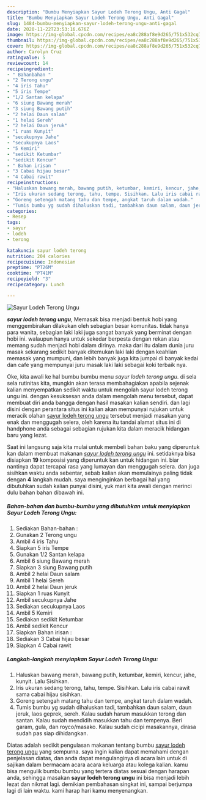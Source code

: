 ```yaml
---
description: "Bumbu Menyiapkan Sayur Lodeh Terong Ungu, Anti Gagal"
title: "Bumbu Menyiapkan Sayur Lodeh Terong Ungu, Anti Gagal"
slug: 1484-bumbu-menyiapkan-sayur-lodeh-terong-ungu-anti-gagal
date: 2020-11-22T23:53:16.676Z
image: https://img-global.cpcdn.com/recipes/ea8c288af8e9d265/751x532cq70/sayur-lodeh-terong-ungu-foto-resep-utama.jpg
thumbnail: https://img-global.cpcdn.com/recipes/ea8c288af8e9d265/751x532cq70/sayur-lodeh-terong-ungu-foto-resep-utama.jpg
cover: https://img-global.cpcdn.com/recipes/ea8c288af8e9d265/751x532cq70/sayur-lodeh-terong-ungu-foto-resep-utama.jpg
author: Carolyn Cruz
ratingvalue: 5
reviewcount: 14
recipeingredient:
- " Bahanbahan "
- "2 Terong ungu"
- "4 iris Tahu"
- "5 iris Tempe"
- "1/2 Santan kelapa"
- "6 siung Bawang merah"
- "3 siung Bawang putih"
- "2 helai Daun salam"
- "1 helai Sereh"
- "2 helai Daun jeruk"
- "1 ruas Kunyit"
- "secukupnya Jahe"
- "secukupnya Laos"
- "5 Kemiri"
- "sedikit Ketumbar"
- "sedikit Kencur"
- " Bahan irisan "
- "3 Cabai hijau besar"
- "4 Cabai rawit"
recipeinstructions:
- "Haluskan bawang merah, bawang putih, ketumbar, kemiri, kencur, jahe, kunyit. Lalu Sisihkan."
- "Iris ukuran sedang terong, tahu, tempe. Sisihkan. Lalu iris cabai rawit sama cabai hijau sisihkan."
- "Goreng setengah matang tahu dan tempe, angkat taruh dalam wadah."
- "Tumis bumbu yg sudah dihaluskan tadi, tambahkan daun salam, daun jeruk, laos geprek, sereh. Kalau sudah harum masukkan terong dan santan. Kalau sudah mendidih masukkan tahu dan tempenya. Beri garam, gula, dan royco/masako. Kalau sudah cicipi masakannya, dirasa sudah pas siap dihidangkan."
categories:
- Resep
tags:
- sayur
- lodeh
- terong

katakunci: sayur lodeh terong 
nutrition: 204 calories
recipecuisine: Indonesian
preptime: "PT26M"
cooktime: "PT41M"
recipeyield: "3"
recipecategory: Lunch

---
```



![Sayur Lodeh Terong Ungu](https://img-global.cpcdn.com/recipes/ea8c288af8e9d265/751x532cq70/sayur-lodeh-terong-ungu-foto-resep-utama.jpg)

<b><i>sayur lodeh terong ungu</i></b>, Memasak bisa menjadi bentuk hobi yang menggembirakan dilakukan oleh sebagian besar komunitas. tidak hanya para wanita, sebagian laki laki juga sangat banyak yang berminat dengan hobi ini. walaupun hanya untuk sekedar berpesta dengan rekan atau memang sudah menjadi hobi dalam dirinya. maka dari itu dalam dunia juru masak sekarang sedikit banyak ditemukan laki laki dengan keahlian memasak yang mumpuni, dan lebih banyak juga kita jumpai di banyak kedai dan cafe yang mempunyai juru masak laki laki sebagai koki terbaik nya.

Oke, kita awali ke hal bumbu bumbu menu <i>sayur lodeh terong ungu</i>. di sela sela rutinitas kita, mungkin akan terasa membahagiakan apabila sejenak kalian menyempatkan sedikit waktu untuk mengolah sayur lodeh terong ungu ini. dengan kesuksesan anda dalam mengolah menu tersebut, dapat membuat diri anda bangga dengan hasil masakan kalian sendiri. dan lagi disini dengan perantara situs ini kalian akan mempunyai rujukan untuk meracik olahan <u>sayur lodeh terong ungu</u> tersebut menjadi masakan yang enak dan menggugah selera, oleh karena itu tandai alamat situs ini di handphone anda sebagai sebagian rujukan kita dalam meracik hidangan baru yang lezat.




Saat ini langsung saja kita mulai untuk membeli bahan baku yang diperuntuk kan dalam membuat makanan <u><i>sayur lodeh terong ungu</i></u> ini. setidaknya bisa disiapkan <b>19</b> komposisi yang diperuntuk kan untuk hidangan ini. biar nantinya dapat tercapai rasa yang lumayan dan menggugah selera. dan juga sisihkan waktu anda sebentar, sebab kalian akan memulainya paling tidak dengan <b>4</b> langkah mudah. saya menginginkan berbagai hal yang dibutuhkan sudah kalian punyai disini, yuk mari kita awali dengan merinci dulu bahan bahan dibawah ini.

<!--inarticleads1-->

##### Bahan-bahan dan bumbu-bumbu yang dibutuhkan untuk menyiapkan Sayur Lodeh Terong Ungu:

1. Sediakan  Bahan-bahan :
1. Gunakan 2 Terong ungu
1. Ambil 4 iris Tahu
1. Siapkan 5 iris Tempe
1. Gunakan 1/2 Santan kelapa
1. Ambil 6 siung Bawang merah
1. Siapkan 3 siung Bawang putih
1. Ambil 2 helai Daun salam
1. Ambil 1 helai Sereh
1. Ambil 2 helai Daun jeruk
1. Siapkan 1 ruas Kunyit
1. Ambil secukupnya Jahe
1. Sediakan secukupnya Laos
1. Ambil 5 Kemiri
1. Sediakan sedikit Ketumbar
1. Ambil sedikit Kencur
1. Siapkan  Bahan irisan :
1. Sediakan 3 Cabai hijau besar
1. Siapkan 4 Cabai rawit




<!--inarticleads2-->

##### Langkah-langkah menyiapkan Sayur Lodeh Terong Ungu:

1. Haluskan bawang merah, bawang putih, ketumbar, kemiri, kencur, jahe, kunyit. Lalu Sisihkan.
1. Iris ukuran sedang terong, tahu, tempe. Sisihkan. Lalu iris cabai rawit sama cabai hijau sisihkan.
1. Goreng setengah matang tahu dan tempe, angkat taruh dalam wadah.
1. Tumis bumbu yg sudah dihaluskan tadi, tambahkan daun salam, daun jeruk, laos geprek, sereh. Kalau sudah harum masukkan terong dan santan. Kalau sudah mendidih masukkan tahu dan tempenya. Beri garam, gula, dan royco/masako. Kalau sudah cicipi masakannya, dirasa sudah pas siap dihidangkan.




Diatas adalah sedikit pengulasan makanan tentang bumbu <u>sayur lodeh terong ungu</u> yang sempurna. saya ingin kalian dapat memahami dengan penjelasan diatas, dan anda dapat mengulanginya di acara lain untuk di sajikan dalam bermacam acara acara keluarga atau kolega kalian. kamu bisa mengulik bumbu bumbu yang tertera diatas sesuai dengan harapan anda, sehingga masakan <b>sayur lodeh terong ungu</b> ini bisa menjadi lebih lezat dan nikmat lagi. demikian pembahasan singkat ini, sampai berjumpa lagi di lain waktu. kami harap hari kamu menyenangkan.
